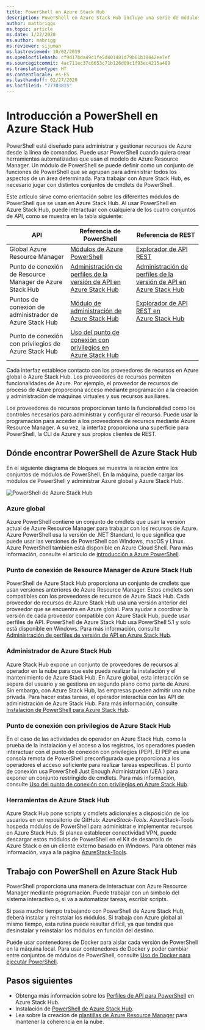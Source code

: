 ```yaml
---
title: PowerShell en Azure Stack Hub
description: PowerShell en Azure Stack Hub incluye una serie de módulos y contextos.
author: mattbriggs
ms.topic: article
ms.date: 1/22/2020
ms.author: mabrigg
ms.reviewer: sijuman
ms.lastreviewed: 10/02/2019
ms.openlocfilehash: cf9d17bda49c1fe5d401481d79b61b18442ee7ef
ms.sourcegitcommit: 4ac711ec37c6653c71b126d09c1f93ec4215a489
ms.translationtype: HT
ms.contentlocale: es-ES
ms.lasthandoff: 02/27/2020
ms.locfileid: "77703815"
---
```

# <a name="get-started-with-powershell-in-azure-stack-hub"></a>Introducción a PowerShell en Azure Stack Hub

PowerShell está diseñado para administrar y gestionar recursos de Azure desde la línea de comandos. Puede usar PowerShell cuando quiera crear herramientas automatizadas que usan el modelo de Azure Resource Manager. Un módulo de PowerShell se puede definir como un conjunto de funciones de PowerShell que se agrupan para administrar todos los aspectos de un área determinada. Para trabajar con Azure Stack Hub, es necesario jugar con distintos conjuntos de cmdlets de PowerShell.

Este artículo sirve como orientación sobre los diferentes módulos de PowerShell que se usan en Azure Stack Hub. Al usar PowerShell en Azure Stack Hub, puede interactuar con cualquiera de los cuatro conjuntos de API, como se muestra en la tabla siguiente:

| API | Referencia de PowerShell | Referencia de REST |
| --- | --- | --- |
| Global Azure Resource Manager | [Módulos de Azure PowerShell](https://github.com/Azure/azure-powershell/blob/master/documentation/azure-powershell-modules.md) | [Explorador de API REST](https://docs.microsoft.com/rest/api/) |
| Punto de conexión de Resource Manager de Azure Stack Hub | [Administración de perfiles de la versión de API en Azure Stack Hub](azure-stack-version-profiles.md) | [Administración de perfiles de la versión de API en Azure Stack Hub](azure-stack-version-profiles.md) |
| Puntos de conexión de administrador de Azure Stack Hub | [Módulo de administración de Azure Stack Hub](https://docs.microsoft.com/powershell/azure/azure-stack/overview) | [Explorador de API REST en Azure Stack Hub](https://docs.microsoft.com/rest/api/?term=Azure%20Azure%20Stack%20Admin) |
| Punto de conexión con privilegios de Azure Stack Hub | [Uso del punto de conexión con privilegios en Azure Stack Hub](../operator/azure-stack-privileged-endpoint.md) | |

Cada interfaz establece contacto con los proveedores de recursos en Azure global o Azure Stack Hub. Los proveedores de recursos permiten funcionalidades de Azure. Por ejemplo, el proveedor de recursos de proceso de Azure proporciona acceso mediante programación a la creación y administración de máquinas virtuales y sus recursos auxiliares.

Los proveedores de recursos proporcionan tanto la funcionalidad como los controles necesarios para administrar y configurar el recurso. Puede usar la programación para acceder a los proveedores de recursos mediante Azure Resource Manager. A su vez, la interfaz proporciona una superficie para PowerShell, la CLI de Azure y sus propios clientes de REST.

## <a name="where-to-find-azure-stack-hub-powershell"></a>Dónde encontrar PowerShell de Azure Stack Hub

En el siguiente diagrama de bloques se muestra la relación entre los conjuntos de módulos de PowerShell. En la máquina, puede cargar los módulos de PowerShell y administrar Azure global y Azure Stack Hub.

![PowerShell de Azure Stack Hub](media/azure-stack-powershell-overview/Azure-Stack-PowerShell.png)

### <a name="global-azure"></a>Azure global

Azure PowerShell contiene un conjunto de cmdlets que usan la versión actual de Azure Resource Manager para trabajar con los recursos de Azure. Azure PowerShell usa la versión de .NET Standard, lo que significa que puede usar las versiones de PowerShell con Windows, macOS y Linux. Azure PowerShell también está disponible en Azure Cloud Shell. Para más información, consulte el artículo de [introducción a Azure PowerShell](https://docs.microsoft.com/powershell/azure/get-started-azureps).

### <a name="azure-stack-hub-resource-manager"></a>Punto de conexión de Resource Manager de Azure Stack Hub

PowerShell de Azure Stack Hub proporciona un conjunto de cmdlets que usan versiones anteriores de Azure Resource Manager. Estos cmdlets son compatibles con los proveedores de recursos de Azure Stack Hub. Cada proveedor de recursos de Azure Stack Hub usa una versión anterior del proveedor que se encuentra en Azure global. Para ayudar a coordinar la versión de cada proveedor compatible con Azure Stack Hub, puede usar perfiles de API. PowerShell de Azure Stack Hub usa PowerShell 5.1 y solo está disponible en Windows. Para más información, consulte [Administración de perfiles de versión de API en Azure Stack Hub](azure-stack-version-profiles.md).

### <a name="azure-stack-hub-administrator"></a>Administrador de Azure Stack Hub

Azure Stack Hub expone un conjunto de proveedores de recursos al operador en la nube para que este pueda realizar la instalación y el mantenimiento de Azure Stack Hub. En Azure global, esta interacción se separa del usuario y se gestiona en segundo plano como parte de Azure. Sin embargo, con Azure Stack Hub, las empresas pueden admitir una nube privada. Para hacer estas tareas, el operador interactúa con las API de administración de Azure Stack Hub. Para más información, consulte [Instalación de PowerShell para Azure Stack Hub](../operator/azure-stack-powershell-install.md).

### <a name="azure-stack-hub-privileged-endpoint"></a>Punto de conexión con privilegios de Azure Stack Hub

En el caso de las actividades de operador en Azure Stack Hub, como la prueba de la instalación y el acceso a los registros, los operadores pueden interactuar con el punto de conexión con privilegios (PEP). El PEP es una consola remota de PowerShell preconfigurada que proporciona a los operadores el acceso suficiente para realizar tareas específicas. El punto de conexión usa PowerShell Just Enough Administration (JEA ) para exponer un conjunto restringido de cmdlets. Para más información, consulte [Uso del punto de conexión con privilegios en Azure Stack Hub](../operator/azure-stack-privileged-endpoint.md).

### <a name="azure-stack-hub-tools"></a>Herramientas de Azure Stack Hub

Azure Stack Hub pone scripts y cmdlets adicionales a disposición de los usuarios en un repositorio de GitHub: *AzureStack-Tools*. AzureStack-Tools hospeda módulos de PowerShell para administrar e implementar recursos en Azure Stack Hub. Si planea establecer conectividad VPN, puede descargar estos módulos de PowerShell en el Kit de desarrollo de Azure Stack o en un cliente externo basado en Windows. Para obtener más información, vaya a la página [AzureStack-Tools](https://github.com/Azure/AzureStack-Tools).

## <a name="work-with-powershell-in-azure-stack-hub"></a>Trabajo con PowerShell en Azure Stack Hub

PowerShell proporciona una manera de interactuar con Azure Resource Manager mediante programación. Puede trabajar con un símbolo del sistema interactivo o, si va a automatizar tareas, escribir scripts.

Si pasa mucho tiempo trabajando con PowerShell de Azure Stack Hub, deberá instalar y reinstalar los módulos. Si trabaja con Azure global al mismo tiempo, esta rutina puede resultar difícil, ya que tendrá que desinstalar y reinstalar los módulos en función del destino. 

Puede usar contenedores de Docker para aislar cada versión de PowerShell en la máquina local. Para usar contenedores de Docker y poder cambiar entre conjuntos de módulos de PowerShell, consulte [Uso de Docker para ejecutar PowerShell](azure-stack-powershell-user-docker.md).


## <a name="next-steps"></a>Pasos siguientes

- Obtenga más información sobre los [Perfiles de API para PowerShell](azure-stack-version-profiles.md) en Azure Stack Hub.
- Instalación de [PowerShell de Azure Stack Hub](../operator/azure-stack-powershell-install.md).
- Lea sobre la creación de [plantillas de Azure Resource Manager](azure-stack-develop-templates.md) para mantener la coherencia en la nube.
